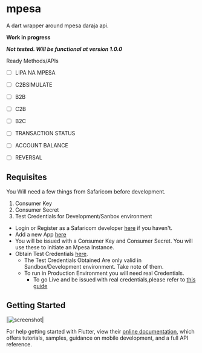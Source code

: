 # mpesa

A dart wrapper around mpesa daraja api.

**Work in progress**

***Not tested. Will be functional at version 1.0.0***


Ready Methods/APIs

- [ ] LIPA NA MPESA
- [ ] C2BSIMULATE
- [ ] B2B
- [ ] C2B
- [ ] B2C
- [ ] TRANSACTION STATUS
- [ ] ACCOUNT BALANCE
- [ ] REVERSAL


## Requisites

You Will need a few things from Safaricom before development.

1.  Consumer Key
2.  Consumer Secret
3.  Test Credentials for Development/Sanbox environment

- Login or Register as a Safaricom developer [here](https://developer.safaricom.co.ke/login-register) if you haven't.
- Add a new App [here](https://developer.safaricom.co.ke/user/me/apps)
- You will be issued with a Consumer Key and Consumer Secret. You will use these to initiate an Mpesa Instance.
- Obtain Test Credentials [here](https://developer.safaricom.co.ke/test_credentials).
  - The Test Credentials Obtained Are only valid in Sandbox/Development environment. Take note of them.
  - To run in Production Environment you will need real Credentials.
    - To go Live and be issued with real credentials,please refer to [this guide](https://developer.safaricom.co.ke/docs?javascript#going-live)


## Getting Started


|<img src="https://github.com/newtonmunene99/mpesa-dart/blob/master/Screenshot.png" alt="screenshot">|



For help getting started with Flutter, view their 
[online documentation](https://flutter.dev/docs), which offers tutorials, 
samples, guidance on mobile development, and a full API reference.

